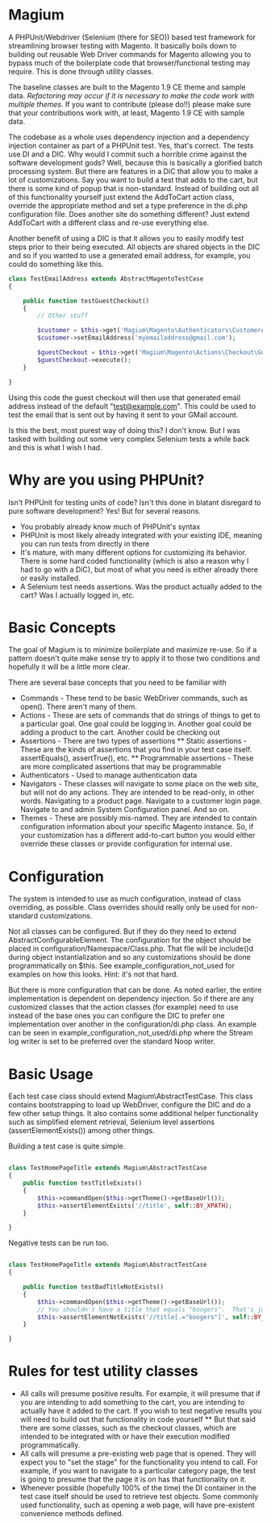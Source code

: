 # Magium
A PHPUnit/Webdriver (Selenium (there for SEO)) based test framework for streamlining browser testing with Magento.  It basically boils down to building out reusable Web Driver commands for Magento allowing you to bypass much of the boilerplate code that browser/functional testing may require.  This is done through utility classes.

The baseline classes are built to the Magento 1.9 CE theme and sample data.  _Refactoring may occur if it is necessary to make the code work with multiple themes_.  If you want to contribute (please do!!) please make sure that your contributions work with, at least, Magento 1.9 CE with sample data.

The codebase as a whole uses dependency injection and a dependency injection container as part of a PHPUnit test.  Yes, that's correct. The tests use DI and a DIC.  Why would I commit such a horrible crime against the software development gods?  Well, because this is basically a glorified batch processing system.  But there are features in a DiC that allow you to make a lot of customizations. Say you want to build a test that adds to the cart, but there is some kind of popup that is non-standard.  Instead of building out all of this functionality yourself just extend the AddToCart action class, override the appropriate method and set a type preference in the di.php configuration file.  Does another site do something different?  Just extend AddToCart with a different class and re-use everything else.

Another benefit of using a DIC is that it allows you to easily modify test steps prior to their being executed.  All objects are shared objects in the DIC and so if you wanted to use a generated email address, for example, you could do something like this.

```php
class TestEmailAddress extends AbstractMagentoTestCase
{

    public function testGuestCheckout()
    {
        // Other stuff

        $customer = $this->get('Magium\Magento\Authenticators\CustomerAuthenticator');
        $customer->setEmailAddress('myemailaddress@gmail.com');

        $guestCheckout = $this->get('Magium\Magento\Actions\Checkout\GuestCheckout');
        $guestCheckout->execute();
    }

}
```

Using this code the guest checkout will then use that generated email address instead of the default "test@example.com".  This could be used to test the email that is sent out by having it sent to your GMail account.

Is this the best, most purest way of doing this?  I don't know.  But I was tasked with building out some very complex Selenium tests a while back and this is what I wish I had.

Why are you using PHPUnit?
==========================

Isn't PHPUnit for testing units of code?  Isn't this done in blatant disregard to pure software development?  Yes!  But for several reasons.

* You probably already know much of PHPUnit's syntax
* PHPUnit is most likely already integrated with your existing IDE, meaning you can run tests from directly in there
* It's mature, with many different options for customizing its behavior.  There is some hard coded functionality (which is also a reason why I had to go with a DiC), but most of what you need is either already there or easily installed.
* A Selenium test needs assertions.  Was the product actually added to the cart?  Was I actually logged in, etc.

Basic Concepts
==============

The goal of Magium is to minimize boilerplate and maximize re-use.  So if a pattern doesn't quite make sense try to apply it to those two conditions and hopefully it will be a little more clear.

There are several base concepts that you need to be familiar with

* Commands - These tend to be basic WebDriver commands, such as open().  There aren't many of them.
* Actions - These are sets of commands that do strings of things to get to a particular goal.  One goal could be logging in.  Another goal could be adding a product to the cart.  Another could be checking out
* Assertions - There are two types of assertions
** Static assertions - These are the kinds of assertions that you find in your test case itself.  assertEquals(), assertTrue(), etc.
** Programmable assertions - These are more complicated assertions that may be programmable
* Authenticators - Used to manage authentication data
* Navigators - These classes will navigate to some place on the web site, but will not do any actions.  They are intended to be read-only, in other words.  Navigating to a product page.  Navigate to a customer login page.  Navigate to and admin System Configuration panel.  And so on.
* Themes - These are possibly mis-named.  They are intended to contain configuration information about your specific Magento instance.  So, if your customization has a different add-to-cart button you would either override these classes or provide configuration for internal use.

Configuration
=============

The system is intended to use as much configuration, instead of class overriding, as possible.  Class overrides should really only be used for non-standard customizations.

Not all classes can be configured.  But if they do they need to extend AbstractConfigurableElement.  The configuration for the object should be placed in configuration/Namespace/Class.php.  That file will be include()d during object instantialization and so any customizations should be done programmatically on $this.  See example_configuration_not_used for examples on how this looks.  Hint: it's not that hard.

But there is more configuration that can be done.  As noted earlier, the entire implementation is dependent on dependency injection.  So if there are any customized classes that the action classes (for example) need to use instead of the base ones you can configure the DIC to prefer one implementation over another in the configuration/di.php class.  An example can be seen in example_configuration_not_used/di.php where the Stream log writer is set to be preferred over the standard Noop writer.

Basic Usage
===========

Each test case class should extend Magium\AbstractTestCase.  This class contains bootstrapping to load up WebDriver, configure the DIC and do a few other setup things.  It also contains some additional helper functionality such as simplified element retrieval, Selenium level assertions (assertElementExists()) among other things.

Building a test case is quite simple.

```php

class TestHomePageTitle extends Magium\AbstractTestCase
{
    public function testTitleExists()
    {
        $this->commandOpen($this->getTheme()->getBaseUrl());
        $this->assertElementExists('//title', self::BY_XPATH);
    }

}

```

Negative tests can be run too.

```php

class TestHomePageTitle extends Magium\AbstractTestCase
{

    public function testBadTitleNotExists()
    {
        $this->commandOpen($this->getTheme()->getBaseUrl());
        // You shouldn't have a title that equals "boogers".  That's just rude.
        $this->assertElementNotExists('//title[.="boogers"]', self::BY_XPATH);
    }

}
```

Rules for test utility classes
==============================

* All calls will presume positive results.  For example, it will presume that if you are intending to add something to the cart, you are intending to actually have it added to the cart.  If you wish to test negative results you will need to build out that functionality in code yourself
** But that said there are some classes, such as the checkout classes, which are intended to be integrated with or have their execution modified programmatically.
* All calls will presume a pre-existing web page that is opened.  They will expect you to "set the stage" for the functionality you intend to call. For example, if you want to navigate to a particular category page, the test is going to presume that the page it is on has that functionality on it.
* Whenever possible (hopefully 100% of the time) the DI container in the test case itself should be used to retrieve test objects. Some commonly used functionality, such as opening a web page, will have pre-existent convenience methods defined.